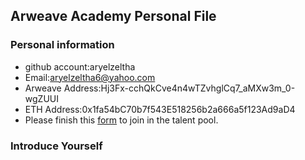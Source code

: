 ## Arweave Academy Personal File

### Personal information

- github account:aryelzeltha
- Email:aryelzeltha6@yahoo.com
- Arweave Address:Hj3Fx-cchQkCve4n4wTZvhglCq7_aMXw3m_0-wgZUUI
- ETH Address:0x1fa54bC70b7f543E518256b2a666a5f123Ad9aD4
- Please finish this [form](https://docs.google.com/forms/d/e/1FAIpQLSfWA5fIIcBgmRppm3jNz5vmf9Mai_QMVil-2pO4r7YKn_Zhtw/viewform?usp=sf_link) to join in the talent pool.

### Introduce Yourself
